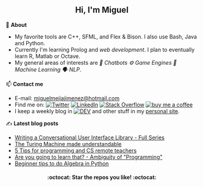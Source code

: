 <h2 align="center">Hi, I'm Miguel</h2>

:page_facing_up: **About**

- My favorite tools are C++, SFML, and Flex & Bison. I also use Bash, Java and Python.
- Currently I'm learning Prolog and _web development_. I plan to eventually learn R, Matlab or Octave.
- My general areas of interests are <i>:robot: Chatbots :gear: Game Engines :brain: Machine Learning :speaking_head: NLP</i>.

:mailbox: **Contact me**

- E-mail: miguelmejiajimenez@hotmail.com
- Find me on: [![Twitter](https://img.shields.io/badge/-Twitter-1DA1F2?style=flat-square&logo=twitter&logoColor=white)](https://twitter.com/MiguelMJdev) [![LinkedIn](https://img.shields.io/badge/-LinkedIn-0077B5?style=flat-square&logo=linkedin&logoColor=white)](https://www.linkedin.com/in/miguel-mej%C3%ADa-jim%C3%A9nez/?locale=en_US) [![Stack Overflow](https://img.shields.io/badge/-Stack_Overflow-FE7A16?style=flat-square&logo=stack-overflow&logoColor=white)](https://stackoverflow.com/users/8757033) [![buy me a coffee](https://img.shields.io/badge/-buy_me_a_coffe-FF813F?style=flat-square&logo=buy-me-a-coffee&logoColor=white)](https://www.buymeacoffee.com/miguelmj)
- I keep a weekly blog in [![DEV](https://img.shields.io/badge/-DEV-black?&style=flat-square&logo=dev.to&logoColor=white)](https://dev.to/miguelmj) and other stuff in my [personal site](https://miguelmj.github.io).

:writing_hand: **Latest blog posts**

<!-- BLOG-POST-LIST:START -->

- [Writing a Conversational User Interface Library - Full Series](https://dev.to/miguelmj/writing-a-conversational-user-interface-library-full-series-3dc5)
- [The Turing Machine made understandable](https://dev.to/miguelmj/the-turing-machine-made-understandable-35po)
- [5 Tips for programming and CS remote teachers](https://dev.to/miguelmj/5-tips-for-programming-and-cs-remote-teachers-1gg7)
- [Are you going to learn that? - Ambiguity of "Programming"](https://dev.to/miguelmj/are-you-going-to-learn-that-ambiguity-of-programming-1kdj)
- [Beginner tips to do Algebra in Python](https://dev.to/miguelmj/beginner-tips-to-do-algebra-in-python-477e)

<!-- BLOG-POST-LIST:END -->

<h4 align="center">:octocat: Star the repos you like! :octocat:</h4>
